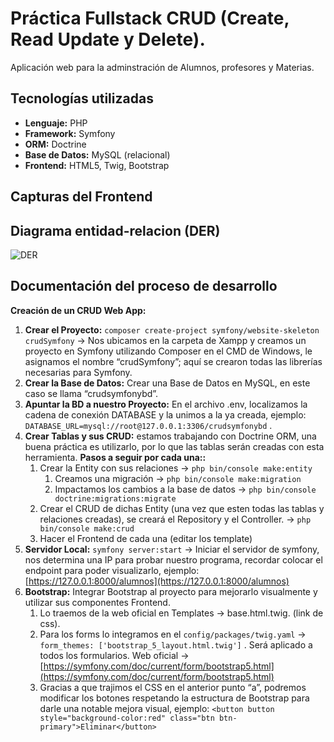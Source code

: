# Práctica Fullstack CRUD (Create, Read Update y Delete).
Aplicación web para la adminstración de Alumnos, profesores y Materias.

## Tecnologías utilizadas


- **Lenguaje:** PHP
- **Framework:** Symfony
- **ORM:** Doctrine
- **Base de Datos:** MySQL (relacional)
- **Frontend:** HTML5, Twig, Bootstrap


## Capturas del Frontend

## Diagrama entidad-relacion (DER)
![DER](https://user-images.githubusercontent.com/75576067/200661734-ee122428-1dc3-4a0c-84f8-4938bfe5ad2a.PNG)

## Documentación del proceso de desarrollo

**Creación de un CRUD Web App:**

1. **Crear el Proyecto:** `composer create-project symfony/website-skeleton crudSymfony` → Nos ubicamos en la carpeta de Xampp y creamos un proyecto en Symfony utilizando Composer en el CMD de Windows, le asignamos el nombre “crudSymfony”; aquí se crearon todas las librerías necesarias para Symfony.
2. **Crear la Base de Datos:** Crear una Base de Datos en MySQL, en este caso se llama “crudsymfonybd”.
3. **Apuntar la BD a nuestro Proyecto:** En el archivo .env, localizamos la cadena de conexión DATABASE y la unimos a la ya creada, ejemplo: `DATABASE_URL=mysql://root@127.0.0.1:3306/crudsymfonybd` .
4. **Crear Tablas y sus CRUD:** estamos trabajando con Doctrine ORM, una buena práctica es utilizarlo, por lo que las tablas serán creadas con esta herramienta. **Pasos a seguir por cada una::**
    1. Crear la Entity con sus relaciones → `php bin/console make:entity`
        1. Creamos una migración → `php bin/console make:migration`
        2. Impactamos los cambios a la base de datos → `php bin/console doctrine:migrations:migrate`
    2. Crear el CRUD de dichas Entity (una vez que esten todas las tablas y relaciones creadas), se creará el Repository y el Controller. → `php bin/console make:crud`
    3. Hacer el Frontend de cada una (editar los template)
5.  **Servidor Local:** `symfony server:start` → Iniciar el servidor de symfony, nos determina una IP para probar nuestro programa, recordar colocar el endpoint para poder visualizarlo, ejemplo: [https://127.0.0.1:8000/alumnos](https://127.0.0.1:8000/alumnos)
6. **Bootstrap:** Integrar Bootstrap al proyecto para mejorarlo visualmente y utilizar sus componentes Frontend.
    1. Lo traemos de la web oficial en Templates → base.html.twig. (link de css).
    2. Para los forms lo integramos en el `config/packages/twig.yaml` → `form_themes: ['bootstrap_5_layout.html.twig']` . Será aplicado a todos los formularios.                      Web oficial → [https://symfony.com/doc/current/form/bootstrap5.html](https://symfony.com/doc/current/form/bootstrap5.html)
    3. Gracias a que trajimos el CSS en el anterior punto “a”, podremos modificar los botones respetando la estructura de Bootstrap para darle una notable mejora visual, ejemplo: `<button button style="background-color:red" class="btn btn-primary">Eliminar</button>`
